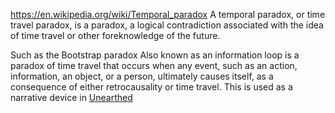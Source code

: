 https://en.wikipedia.org/wiki/Temporal_paradox
A temporal paradox, or time travel paradox, is a paradox, a logical contradiction associated with the idea of time travel or other foreknowledge of the future. 

Such as the Bootstrap paradox
Also known as an information loop is a paradox of time travel that occurs when any event, such as an action, information, an object, or a person, ultimately causes itself, as a consequence of either retrocausality or time travel.
This is used as a narrative device in [Unearthed](Main%20Quest/Unearthed.md)